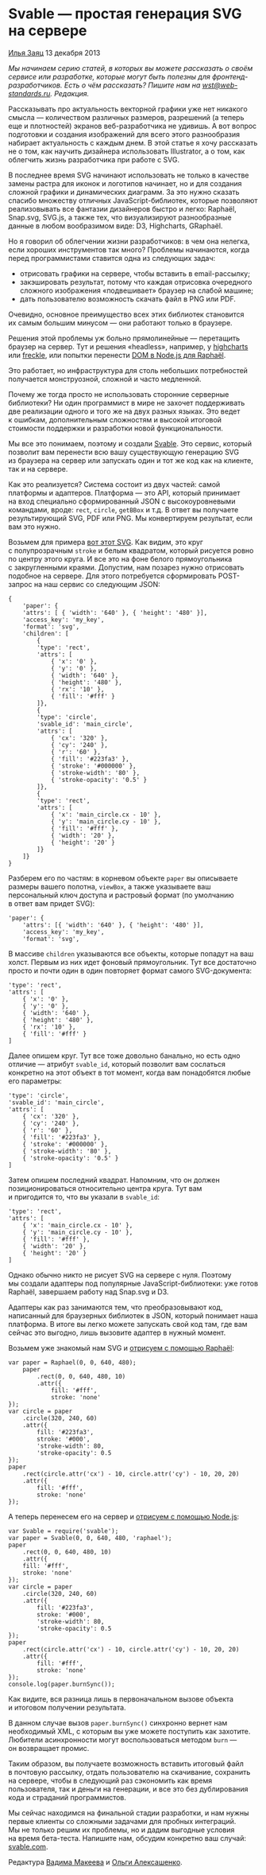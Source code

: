 # Svable — простая генерация SVG на сервере

[Илья Заяц](http://svable.com/) 13 декабря 2013

_Мы начинаем серию статей, в которых вы можете рассказать о своём сервисе или разработке, которые могут быть полезны для фронтенд-разработчиков. Есть о чём рассказать? Пишите нам на [wst@web-standards.ru](mailto:wst@web-standards.ru). Редакция._

Рассказывать про актуальность векторной графики уже нет никакого смысла — количеством различных размеров, разрешений (а теперь еще и плотностей) экранов веб-разработчика не удивишь. А вот вопрос подготовки и создания изображений для всего этого разнообразия набирает актуальность с каждым днем. В этой статье я хочу рассказать не о том, как научить дизайнера использовать Illustrator, а о том, как облегчить жизнь разработчика при работе с SVG.

В последнее время SVG начинают использовать не только в качестве замены растра для иконок и логотипов начинает, но и для создания сложной графики и динамических диаграмм. За это нужно сказать спасибо множеству отличных JavaScript-библиотек, которые позволяют реализовывать все фантазии дизайнеров быстро и легко: Raphaël, Snap.svg, SVG.js, а также тех, что визуализируют разнообразные данные в любом вообразимом виде: D3, Highcharts, GRaphaël.

Но я говорил об облегчении жизни разработчиков: в чем она нелегка, если хороших инструментов так много? Проблемы начинаются, когда перед программистами ставится одна из следующих задач:

- отрисовать графики на сервере, чтобы вставить в email-рассылку;
- закэшировать результат, потому что каждая отрисовка очередного сложного изображения «подвешивает» браузер на слабой машине;
- дать пользователю возможность скачать файл в PNG или PDF.

Очевидно, основное преимущество всех этих библиотек становится их самым большим минусом — они работают только в браузере.

Решения этой проблемы уж больно прямолинейные — перетащить браузер на сервер. Тут и решения «headless», например, у [highcharts](http://www.highcharts.com/component/content/article/2-news/52-serverside-generated-charts) или [freckle](http://mir.aculo.us/2013/04/30/embed-canvas-and-svg-charts-in-emails/), или попытки перенести [DOM в Node.js для Raphaël](https://github.com/dodo/node-raphael).

Это работает, но инфраструктура для столь небольших потребностей получается монструозной, сложной и часто медленной.

Почему же тогда просто не использовать сторонние серверные библиотеки? Ни один программист в мире не захочет поддерживать две реализации одного и того же на двух разных языках. Это ведет к ошибкам, дополнительным сложностям и высокой итоговой стоимости поддержки и разработки новой функциональности.

Мы все это понимаем, поэтому и создали [Svable](http://svable.com "Svable"). Это сервис, который позволит вам перенести всю вашу существующую генерацию SVG из браузера на сервер или запускать один и тот же код как на клиенте, так и на сервере.

Как это реализуется? Система состоит из двух частей: самой платформы и адаптеров. Платформа — это API, который принимает на вход специально сформированный JSON с высокоуровневыми командами, вроде: `rect`, `circle`, `getBBox` и т.д. В ответ вы получаете результирующий SVG, PDF или PNG. Мы конвертируем результат, если вам это нужно.

Возьмем для примера [вот этот SVG](http://codepen.io/anon/pen/jiHkq). Как видим, это круг с полупрозрачным `stroke` и белым квадратом, который рисуется ровно по центру этого круга. И все это на фоне белого прямоугольника с закругленными краями. Допустим, нам позарез нужно отрисовать подобное на сервере. Для этого потребуется сформировать POST-запрос на наш сервис со следующим JSON:

    {
        'paper': {
        'attrs': [ { 'width': '640' }, { 'height': '480' }],
        'access_key': 'my_key',
        'format': 'svg',
        'children': [
            {
            'type': 'rect',
            'attrs': [
                { 'x': '0' },
                { 'y': '0' },
                { 'width': '640' },
                { 'height': '480' },
                { 'rx': '10' },
                { 'fill': '#fff' }
            ]},
            {
            'type': 'circle',
            'svable_id': 'main_circle',
            'attrs': [
                { 'cx': '320' },
                { 'cy': '240' },
                { 'r': '60' },
                { 'fill': '#223fa3' },
                { 'stroke': '#000000' },
                { 'stroke-width': '80' },
                { 'stroke-opacity': '0.5' }
            ]},
            {
            'type': 'rect',
            'attrs': [
                { 'x': 'main_circle.cx - 10' },
                { 'y': 'main_circle.cy - 10' },
                { 'fill': '#fff' },
                { 'width': '20' },
                { 'height': '20' }
            ]}
        ]}
    }

Разберем его по частям: в корневом объекте `paper` вы описываете размеры вашего полотна, `viewBox`, а также указываете ваш персональный ключ доступа и растровый формат (по умолчанию в ответ вам придет SVG):

    'paper': {
        'attrs': [{ 'width': '640' }, { 'height': '480' }],
        'access_key': 'my_key',
        'format': 'svg',

В массиве `children` указываются все объекты, которые попадут на ваш холст. Первым из них идет фоновый прямоугольник. Тут все достаточно просто и почти один в один повторяет формат самого SVG-документа:

    'type': 'rect',
    'attrs': [
        { 'x': '0' },
        { 'y': '0' },
        { 'width': '640' },
        { 'height': '480' },
        { 'rx': '10' },
        { 'fill': '#fff' }
    ]

Далее опишем круг. Тут все тоже довольно банально, но есть одно отличие — атрибут `svable_id`, который позволит вам сослаться конкретно на этот объект в тот момент, когда вам понадобятся любые его параметры:

    'type': 'circle',
    'svable_id': 'main_circle',
    'attrs': [
        { 'cx': '320' },
        { 'cy': '240' },
        { 'r': '60' },
        { 'fill': '#223fa3' },
        { 'stroke': '#000000' },
        { 'stroke-width': '80' },
        { 'stroke-opacity': '0.5' }
    ]

Затем опишем последний квадрат. Напомним, что он должен позиционироваться относительно центра круга. Тут вам и пригодится то, что вы указали в `svable_id`:

    'type': 'rect',
    'attrs': [
        { 'x': 'main_circle.cx - 10' },
        { 'y': 'main_circle.cy - 10' },
        { 'fill': '#fff' },
        { 'width': '20' },
        { 'height': '20' }
    ]

Однако обычно никто не рисует SVG на сервере с нуля. Поэтому мы создали адаптеры под популярные JavaScript-библиотеки: уже готов Raphaël, завершаем работу над Snap.svg и D3.

Адаптеры как раз занимаются тем, что преобразовывают код, написанный для браузерных библиотек в JSON, который понимает наша платформа. В итоге вы легко можете запускать свой код там, где вам сейчас это выгодно, лишь вызовите адаптер в нужный момент.

Возьмем уже знакомый нам SVG и [отрисуем с помощью Raphaël](http://codepen.io/anon/pen/iJext):

    var paper = Raphael(0, 0, 640, 480);
        paper
            .rect(0, 0, 640, 480, 10)
            .attr({
                fill: '#fff',
                stroke: 'none'
    });
    var circle = paper
        .circle(320, 240, 60)
        .attr({
            fill: '#223fa3',
            stroke: '#000',
            'stroke-width': 80,
            'stroke-opacity': 0.5
    });
    paper
        .rect(circle.attr('cx') - 10, circle.attr('cy') - 10, 20, 20)
        .attr({
            fill: '#fff',
            stroke: 'none'
    });

А теперь перенесем его на сервер и [отрисуем с помощью Node.js](http://codepen.io/anon/pen/woJgA):

    var Svable = require('svable');
    var paper = Svable(0, 0, 640, 480, 'raphael');
    paper
        .rect(0, 0, 640, 480, 10)
        .attr({
        fill: '#fff',
        stroke: 'none'
    });
    var circle = paper
        .circle(320, 240, 60)
        .attr({
            fill: '#223fa3',
            stroke: '#000',
            'stroke-width': 80,
            'stroke-opacity': 0.5
    });
    paper
        .rect(circle.attr('cx') - 10, circle.attr('cy') - 10, 20, 20)
        .attr({
            fill: '#fff',
            stroke: 'none'
    });
    console.log(paper.burnSync());

Как видите, вся разница лишь в первоначальном вызове объекта и итоговом получении результата.

В данном случае вызов `paper.burnSync()` синхронно вернет нам необходимый XML, с которым вы уже можете поступить как захотите. Любители асинхронности могут воспользоваться методом `burn` — он возвращает промис.

Таким образом, вы получаете возможность вставить итоговый файл в почтовую рассылку, отдать пользователю на скачивание, сохранить на сервере, чтобы в следующий раз сэкономить как время пользователя, так и деньги на генерации, и все это без дублирования кода и страданий программистов.

Мы сейчас находимся на финальной стадии разработки, и нам нужны первые клиенты со сложными задачами для пробных интеграций. Мы не только решим их проблемы, но и дадим выгодные условия на время бета-теста. Напишите нам, обсудим конкретно ваш случай: [svable.com](http://svable.com/).

Редактура [Вадима Макеева](http://pepelsbey.net/) и [Ольги Алексашенко](http://engel-t.moikrug.ru/).